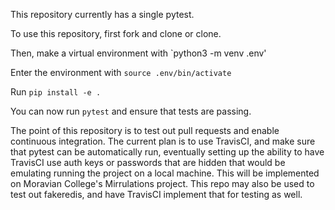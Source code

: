 This repository currently has a single pytest.

To use this repository, first fork and clone or clone.

Then, make a virtual environment with `python3 -m venv .env'

Enter the environment with `source .env/bin/activate`

Run `pip install -e .`

You can now run `pytest` and ensure that tests are passing.

The point of this repository is to test out pull requests and enable continuous integration.
The current plan is to use TravisCI, and make sure that pytest can be automatically run, 
eventually setting up the ability to have TravisCI use auth keys or passwords that are hidden 
that would be emulating running the project on a local machine. This will be implemented on 
Moravian College's Mirrulations project. This repo may also be used to test out fakeredis, and
have TravisCI implement that for testing as well.
